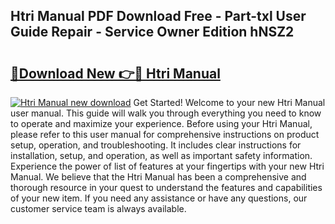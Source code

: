 ## Htri Manual PDF Download Free - Part-txl User Guide Repair - Service Owner Edition hNSZ2

# <h2><a href="http://bc51235.oget.top/?id=Htri+Manual">🔗Download New 👉🔴 Htri Manual</a></h2>

[![Htri Manual new download](https://i.imgur.com/5g1atiW.png)](http://bc51235.oget.top/?id=Htri+Manual)
Get Started! Welcome to your new Htri Manual user manual. This guide will walk you through everything you need to know to operate and maximize your experience. Before using your Htri Manual, please refer to this user manual for comprehensive instructions on product setup, operation, and troubleshooting. It includes clear instructions for installation, setup, and operation, as well as important safety information. Experience the power of list of features at your fingertips with your new Htri Manual. We believe that the Htri Manual has been a comprehensive and thorough resource in your quest to understand the features and capabilities of your new item. If you need any assistance or have any questions, our customer service team is always available.
